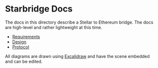 # Starbridge Docs

The docs in this directory describe a Stellar to Ethereum bridge. The docs are high-level and rather lightweight at this time.

- [Requirements](requirements.md)
- [Design](design.md)
- [Protocol](protocol.md)

All diagrams are drawn using [Excalidraw](https://excalidraw.com) and have the scene embedded and can be edited.
